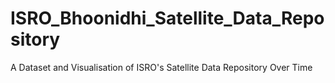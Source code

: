 # ISRO_Bhoonidhi_Satellite_Data_Repository
A Dataset and Visualisation of ISRO's Satellite Data Repository Over Time
